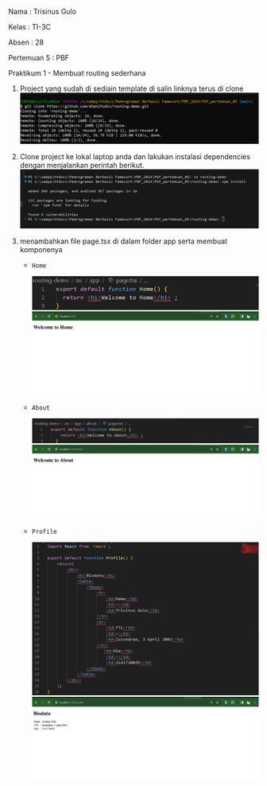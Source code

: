 Nama : Trisinus Gulo

Kelas : TI-3C

Absen : 28

Pertemuan 5 : PBF

Praktikum 1 - Membuat routing sederhana

1. Project yang sudah di sediain template di salin linknya terus di clone
   ![test](img/Langkah1_Prak1.png)

2. Clone project ke lokal laptop anda dan lakukan instalasi dependencies dengan menjalankan perintah berikut.
   ![test](img/Langkah2_Prak%202.png)

3. menambahkan file page.tsx di dalam folder app serta membuat komponenya
   
   -     Home
     ![test](img/home.png)
     ![test](img/hasil%20home.png)
   -     About
     ![test](img/About.png)
     ![test](img/Hasil%20About.png)
   -     Profile
     ![test](img/profile.png)
     ![test](img/hasil%20profile.png)


<!-- Praktikum 2 - Membuat routing bersarang (Nested Routing)
   
   -      Blogs
     ![test](img/blogs1.png)
     ![test](img/blogs.png)
   -      First Blogs
     ![test](img/first.png)
     ![test](img/hasil%20first.png)
   -      Second 
     ![test](img/Second.png)
     ![etst](img/hasil%20second.png)
   
   kekuarangannya  yang mungkin terjadi jika menggunakan pendekatan pada Praktikum 2 kita perlu menambahkan folder nya dan juga page tsx lainnya sehingga resource tidak maksimal atau tidak terurut perlu menggunakan pege tsx banyak. -->
      




